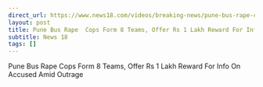 ```yaml
---
direct_url: https://www.news18.com/videos/breaking-news/pune-bus-rape-cops-form-8-teams-offer-rs-1-lakh-reward-for-info-on-accused-amid-outrage-2-9242972.html
layout: post
title: Pune Bus Rape  Cops Form 8 Teams, Offer Rs 1 Lakh Reward For Info On Accused Amid Outrage
subtitle: News 18
tags: []
---
```


Pune Bus Rape  Cops Form 8 Teams, Offer Rs 1 Lakh Reward For Info On Accused Amid Outrage
